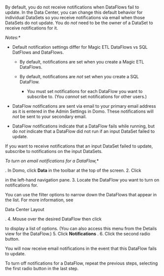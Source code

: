 

By default, you do not receive notifications when DataFlows fail to update. In the Data Center, you can change this default behavior for individual DataSets so you receive notifications via email when those DataSets do not update. You do
 *not*
 need to be the owner of a DataSet to receive notifications for it.

*Notes:**


* Default notification settings differ for Magic ETL DataFlows vs SQL DatFlows and DataFlows.


	+ By default, notifications are set when you create a Magic ETL DataFlows.
	+ By default, notifications are
	 *not*
	 set when you create a SQL DataFlow.


		- You must set notifications for each DataFlow you want to subscribe to. (You
		 *cannot*
		 set notifications for other users.)
* DataFlow notifications are sent via email to your primary email address as it is entered in the Admin Settings in Domo. These notifications will
 *not*
 be sent to your secondary email.
* DataFlow notifications indicate that a DataFlow fails while running, but do
 *not*
 indicate that a DataFlow did not run if an input DataSet failed to update.


 If you want to receive notifications that an input DataSet failed to update, subscribe to notifications on the input DataSets.

*To turn on email notifications for a DataFlow,**

. In Domo, click
 **Data**
 in the toolbar at the top of the screen.
2. Click

in the left-hand navigation pane.
3. Locate the DataFlow you want to turn on notifications for.


 You can use the filter options to narrow down the DataFlows that appear in the list. For more information, see

Data Center Layout

.
4. Mouse over the desired DataFlow then click

to display a list of options. (You can also access this menu from the Details view for the DataFlow.)
5. Click
 **Notifications**
 .
6. Click the second radio button.

You will now receive email notifications in the event that this DataFlow fails to update.


 To turn off notifications for a DataFlow, repeat the previous steps, selecting the first radio button in the last step.

